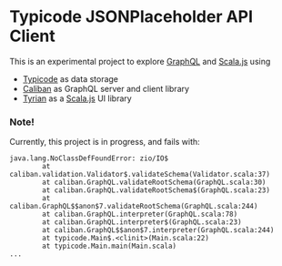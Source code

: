 # Typicode JSONPlaceholder API Client

This is an experimental project to explore [GraphQL](https://graphql.org/) and [Scala.js](https://www.scala-js.org/) using

- [Typicode](https://jsonplaceholder.typicode.com/) as data storage
- [Caliban](https://caliban.io/) as GraphQL server and client library
- [Tyrian](https://tyrian.indigoengine.io/) as a [Scala.js](https://www.scala-js.org/) UI library

### Note!

Currently, this project is in progress, and fails with:

```console
java.lang.NoClassDefFoundError: zio/IO$
        at caliban.validation.Validator$.validateSchema(Validator.scala:37)
        at caliban.GraphQL.validateRootSchema(GraphQL.scala:30)
        at caliban.GraphQL.validateRootSchema$(GraphQL.scala:23)
        at caliban.GraphQL$$anon$7.validateRootSchema(GraphQL.scala:244)
        at caliban.GraphQL.interpreter(GraphQL.scala:78)
        at caliban.GraphQL.interpreter$(GraphQL.scala:23)
        at caliban.GraphQL$$anon$7.interpreter(GraphQL.scala:244)
        at typicode.Main$.<clinit>(Main.scala:22)
        at typicode.Main.main(Main.scala)
...
```
